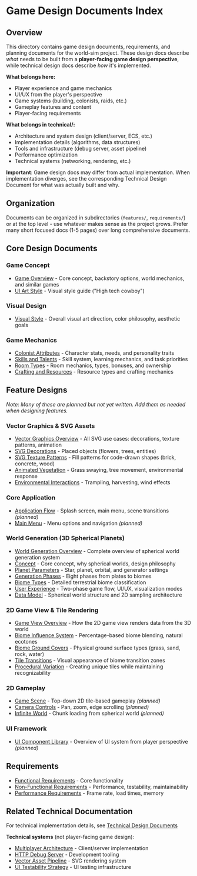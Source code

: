 # Game Design Documents Index

## Overview

This directory contains game design documents, requirements, and planning documents for the world-sim project. These design docs describe *what* needs to be built from a **player-facing game design perspective**, while technical design docs describe *how* it's implemented.

**What belongs here:**
- Player experience and game mechanics
- UI/UX from the player's perspective
- Game systems (building, colonists, raids, etc.)
- Gameplay features and content
- Player-facing requirements

**What belongs in technical/:**
- Architecture and system design (client/server, ECS, etc.)
- Implementation details (algorithms, data structures)
- Tools and infrastructure (debug server, asset pipeline)
- Performance optimization
- Technical systems (networking, rendering, etc.)

**Important**: Game design docs may differ from actual implementation. When implementation diverges, see the corresponding Technical Design Document for what was actually built and why.

## Organization

Documents can be organized in subdirectories (`features/`, `requirements/`) or at the top level - use whatever makes sense as the project grows. Prefer many short focused docs (1-5 pages) over long comprehensive documents.

## Core Design Documents

### Game Concept
- [Game Overview](./game-overview.md) - Core concept, backstory options, world mechanics, and similar games
- [UI Art Style](./ui-art-style.md) - Visual style guide ("High tech cowboy")

### Visual Design
- [Visual Style](./visual-style.md) - Overall visual art direction, color philosophy, aesthetic goals

### Game Mechanics
- [Colonist Attributes](./mechanics/colonists.md) - Character stats, needs, and personality traits
- [Skills and Talents](./mechanics/skills.md) - Skill system, learning mechanics, and task priorities
- [Room Types](./mechanics/rooms.md) - Room mechanics, types, bonuses, and ownership
- [Crafting and Resources](./mechanics/crafting.md) - Resource types and crafting mechanics

## Feature Designs

*Note: Many of these are planned but not yet written. Add them as needed when designing features.*

### Vector Graphics & SVG Assets
- [Vector Graphics Overview](./features/vector-graphics/README.md) - All SVG use cases: decorations, texture patterns, animation
- [SVG Decorations](./features/vector-graphics/svg-decorations.md) - Placed objects (flowers, trees, entities)
- [SVG Texture Patterns](./features/vector-graphics/svg-texture-patterns.md) - Fill patterns for code-drawn shapes (brick, concrete, wood)
- [Animated Vegetation](./features/vector-graphics/animated-vegetation.md) - Grass swaying, tree movement, environmental response
- [Environmental Interactions](./features/vector-graphics/environmental-interactions.md) - Trampling, harvesting, wind effects

### Core Application
- [Application Flow](./features/application-flow/README.md) - Splash screen, main menu, scene transitions *(planned)*
- [Main Menu](./features/main-menu/README.md) - Menu options and navigation *(planned)*

### World Generation (3D Spherical Planets)
- [World Generation Overview](./features/world-generation/README.md) - Complete overview of spherical world generation system
- [Concept](./features/world-generation/concept.md) - Core concept, why spherical worlds, design philosophy
- [Planet Parameters](./features/world-generation/planet-parameters.md) - Star, planet, orbital, and generator settings
- [Generation Phases](./features/world-generation/generation-phases.md) - Eight phases from plates to biomes
- [Biome Types](./features/world-generation/biomes.md) - Detailed terrestrial biome classification
- [User Experience](./features/world-generation/user-experience.md) - Two-phase game flow, UI/UX, visualization modes
- [Data Model](./features/world-generation/data-model.md) - Spherical world structure and 2D sampling architecture

### 2D Game View & Tile Rendering
- [Game View Overview](./features/game-view/README.md) - How the 2D game view renders data from the 3D world
- [Biome Influence System](./features/game-view/biome-influence-system.md) - Percentage-based biome blending, natural ecotones
- [Biome Ground Covers](./features/game-view/biome-ground-covers.md) - Physical ground surface types (grass, sand, rock, water)
- [Tile Transitions](./features/game-view/tile-transitions.md) - Visual appearance of biome transition zones
- [Procedural Variation](./features/game-view/procedural-variation.md) - Creating unique tiles while maintaining recognizability

### 2D Gameplay
- [Game Scene](./features/game/README.md) - Top-down 2D tile-based gameplay *(planned)*
- [Camera Controls](./features/game/camera-controls.md) - Pan, zoom, edge scrolling *(planned)*
- [Infinite World](./features/game/infinite-world.md) - Chunk loading from spherical world *(planned)*

### UI Framework
- [UI Component Library](./features/ui-framework/README.md) - Overview of UI system from player perspective *(planned)*

## Requirements

- [Functional Requirements](./requirements/functional.md) - Core functionality
- [Non-Functional Requirements](./requirements/non-functional.md) - Performance, testability, maintainability
- [Performance Requirements](./requirements/performance.md) - Frame rate, load times, memory

## Related Technical Documentation

For technical implementation details, see [Technical Design Documents](/docs/technical/INDEX.md)

**Technical systems** (not player-facing game design):
- [Multiplayer Architecture](/docs/technical/multiplayer-architecture.md) - Client/server implementation
- [HTTP Debug Server](/docs/technical/http-debug-server.md) - Development tooling
- [Vector Asset Pipeline](/docs/technical/vector-asset-pipeline.md) - SVG rendering system
- [UI Testability Strategy](/docs/technical/ui-testability-strategy.md) - UI testing infrastructure
